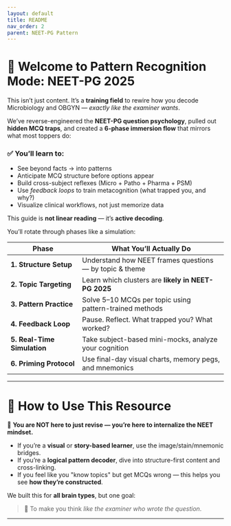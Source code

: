 ```yaml
---
layout: default
title: README
nav_order: 2
parent: NEET-PG Pattern
---
```


# 🎯 Welcome to Pattern Recognition Mode: NEET-PG 2025

This isn’t just content. It’s a **training field** to rewire how you decode Microbiology and OBGYN — *exactly like the examiner wants*.

We’ve reverse-engineered the **NEET-PG question psychology**, pulled out **hidden MCQ traps**, and created a **6-phase immersion flow** that mirrors what most toppers do:

### ✅ You’ll learn to:
- See beyond facts → into patterns  
- Anticipate MCQ structure before options appear  
- Build cross-subject reflexes (Micro + Patho + Pharma + PSM)  
- Use *feedback loops* to train metacognition (what trapped you, and why?)  
- Visualize clinical workflows, not just memorize data  

This guide is **not linear reading** — it’s **active decoding**.

You’ll rotate through phases like a simulation:

| Phase                      | What You’ll Actually Do                                  |
|----------------------------|-----------------------------------------------------------|
| **1. Structure Setup**     | Understand how NEET frames questions — by topic & theme   |
| **2. Topic Targeting**     | Learn which clusters are **likely in NEET-PG 2025**       |
| **3. Pattern Practice**    | Solve 5–10 MCQs per topic using pattern-trained methods   |
| **4. Feedback Loop**       | Pause. Reflect. What trapped you? What worked?            |
| **5. Real-Time Simulation**| Take subject-based mini-mocks, analyze your cognition     |
| **6. Priming Protocol**    | Use final-day visual charts, memory pegs, and mnemonics   |

---

# 🧭 How to Use This Resource

🧠 **You are NOT here to just revise — you’re here to internalize the NEET mindset.**

- If you’re a **visual** or **story-based learner**, use the image/stain/mnemonic bridges.  
- If you’re a **logical pattern decoder**, dive into structure-first content and cross-linking.  
- If you feel like you "know topics" but get MCQs wrong — this helps you see **how they’re constructed**.

We built this for **all brain types**, but one goal:  
> 🧠 To make you think *like the examiner who wrote the question*.

---

